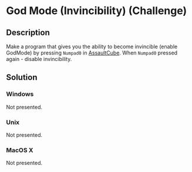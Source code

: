 # God Mode (Invincibility) (Challenge)

## Description
Make a program that gives you the ability to become invincible (enable GodMode) by pressing `Numpad0` in [AssaultCube](https://assault.cubers.net/).
When `Numpad0` pressed again - disable invincibility.

## Solution

### Windows
Not presented.

### Unix
Not presented.

### MacOS X
Not presented.